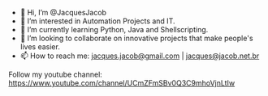 - 👋 Hi, I’m @JacquesJacob
- 👀 I’m interested in Automation Projects and IT.
- 🌱 I’m currently learning Python, Java and Shellscripting.
- 💞️ I’m looking to collaborate on innovative projects that make people's lives easier. 
- 📫 How to reach me: jacques.jacob@gmail.com | jacques@jacob.net.br

Follow my youtube channel: https://www.youtube.com/channel/UCmZFmSBv0Q3C9mhoVjnLtIw
